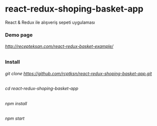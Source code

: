 # react-redux-shoping-basket-app
React &amp; Redux ile alışveriş sepeti uygulaması

### Demo page
###### http://recepteksan.com/react-redux-basket-example/

### Install

###### git clone https://github.com/rcptksn/react-redux-shoping-basket-app.git
###### cd react-redux-shoping-basket-app
###### npm install
###### npm start
